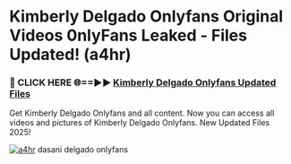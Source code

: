 # Kimberly Delgado Onlyfans Original Videos 0nlyFans Leaked - Files Updated! (a4hr)

<h3>🔴 CLICK HERE 🌐==►► <a href="https://tinyurl.com/2jnfzry5" rel="nofollow">Kimberly Delgado Onlyfans Updated Files</a></h3>

Get Kimberly Delgado Onlyfans and all content. Now you can access all videos and pictures of Kimberly Delgado Onlyfans. New Updated Files 2025!

[![a4hr](https://i.imgur.com/GyGTBgg.gif)](https://tinyurl.com/2jnfzry5)
dasani delgado onlyfans